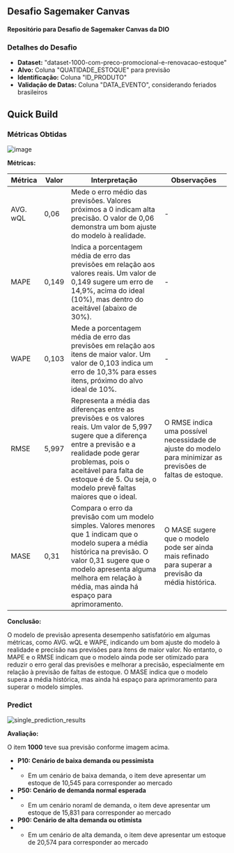 ## Desafio Sagemaker Canvas

#### Repositório para Desafio de Sagemaker Canvas da DIO

### Detalhes do Desafio

* **Dataset:** "dataset-1000-com-preco-promocional-e-renovacao-estoque"
* **Alvo:** Coluna "QUATIDADE_ESTOQUE" para previsão
* **Identificação:** Coluna "ID_PRODUTO"
* **Validação de Datas:** Coluna "DATA_EVENTO", considerando feriados brasileiros

## Quick Build
### Métricas Obtidas
![image](https://github.com/user-attachments/assets/e25e9173-28ca-4858-af10-aab7e78565dd)

**Métricas:**

| Métrica | Valor | Interpretação | Observações |
|---|---|---|---|
| AVG. wQL | 0,06 | Mede o erro médio das previsões. Valores próximos a 0 indicam alta precisão. O valor de 0,06 demonstra um bom ajuste do modelo à realidade. | - |
| MAPE | 0,149 | Indica a porcentagem média de erro das previsões em relação aos valores reais. Um valor de 0,149 sugere um erro de 14,9%, acima do ideal (10%), mas dentro do aceitável (abaixo de 30%). | - |
| WAPE | 0,103 | Mede a porcentagem média de erro das previsões em relação aos itens de maior valor. Um valor de 0,103 indica um erro de 10,3% para esses itens, próximo do alvo ideal de 10%. | - |
| RMSE | 5,997 | Representa a média das diferenças entre as previsões e os valores reais. Um valor de 5,997 sugere que a diferença entre a previsão e a realidade pode gerar problemas, pois o aceitável para falta de estoque é de 5. Ou seja, o modelo prevê faltas maiores que o ideal. | O RMSE indica uma possível necessidade de ajuste do modelo para minimizar as previsões de faltas de estoque. |
| MASE | 0,31 | Compara o erro da previsão com um modelo simples. Valores menores que 1 indicam que o modelo supera a média histórica na previsão. O valor 0,31 sugere que o modelo apresenta alguma melhora em relação à média, mas ainda há espaço para aprimoramento. |  O MASE sugere que o modelo pode ser ainda mais refinado para superar a previsão da média histórica. |

**Conclusão:**

O modelo de previsão apresenta desempenho satisfatório em algumas métricas, como AVG. wQL e WAPE, indicando um bom ajuste do modelo à realidade e precisão nas previsões para itens de maior valor. No entanto, o MAPE e o RMSE indicam que o modelo ainda pode ser otimizado para reduzir o erro geral das previsões e melhorar a precisão, especialmente em relação à previsão de faltas de estoque. O MASE indica que o modelo supera a média histórica, mas ainda há espaço para aprimoramento para superar o modelo simples.

### Predict

![single_prediction_results](https://github.com/user-attachments/assets/1d219cc9-414a-4b16-8416-3134dffbb8e6)

**Avaliação:** 

O item **1000** teve sua previsão conforme imagem acima.

* **P10: Cenário de baixa demanda ou pessimista**
* * Em um cenário de baixa demanda, o item deve apresentar um estoque de 10,545 para corresponder ao mercado
* **P50: Cenário de demanda normal esperada**
* * Em um cenário noraml de demanda, o item deve apresentar um estoque de 15,831 para corresponder ao mercado
* **P90: Cenário de alta demanda ou otimista**
* * Em um cenário de alta demanda, o item deve apresentar um estoque de 20,574 para corresponder ao mercado


